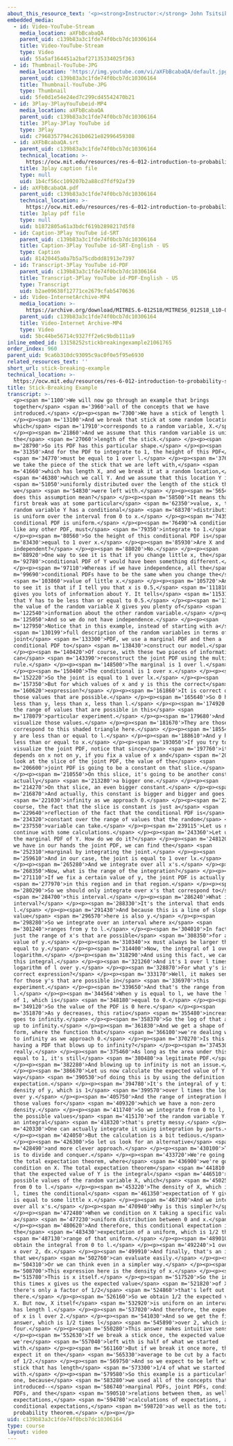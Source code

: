 ```yaml
---
about_this_resource_text: '<p><strong>Instructor:</strong> John Tsitsiklis</p>'
embedded_media:
  - id: Video-YouTube-Stream
    media_location: aXFbBcabaQA
    parent_uid: c139b83a3c1fde74f0bcb7dc10306164
    title: Video-YouTube-Stream
    type: Video
    uid: 55a5af164451a2baf27135334025f363
  - id: Thumbnail-YouTube-JPG
    media_location: 'https://img.youtube.com/vi/aXFbBcabaQA/default.jpg'
    parent_uid: c139b83a3c1fde74f0bcb7dc10306164
    title: Thumbnail-YouTube-JPG
    type: Thumbnail
    uid: 5fe0d1e54e24ed7c299cd45542470b21
  - id: 3Play-3PlayYouTubeid-MP4
    media_location: aXFbBcabaQA
    parent_uid: c139b83a3c1fde74f0bcb7dc10306164
    title: 3Play-3Play YouTube id
    type: 3Play
    uid: c7968357794c261b0621e82996459308
  - id: aXFbBcabaQA.srt
    parent_uid: c139b83a3c1fde74f0bcb7dc10306164
    technical_location: >-
      https://ocw.mit.edu/resources/res-6-012-introduction-to-probability-spring-2018/part-i-the-fundamentals/stick-breaking-example/aXFbBcabaQA.srt
    title: 3play caption file
    type: null
    uid: 1b4cf56cc109207b2a88cd7fdf92af39
  - id: aXFbBcabaQA.pdf
    parent_uid: c139b83a3c1fde74f0bcb7dc10306164
    technical_location: >-
      https://ocw.mit.edu/resources/res-6-012-introduction-to-probability-spring-2018/part-i-the-fundamentals/stick-breaking-example/aXFbBcabaQA.pdf
    title: 3play pdf file
    type: null
    uid: b1872805a61a3bdcf619b2898217d5f8
  - id: Caption-3Play YouTube id-SRT
    parent_uid: c139b83a3c1fde74f0bcb7dc10306164
    title: Caption-3Play YouTube id-SRT-English - US
    type: Caption
    uid: 81420445a0a7b5a75cdbdd81913e7397
  - id: Transcript-3Play YouTube id-PDF
    parent_uid: c139b83a3c1fde74f0bcb7dc10306164
    title: Transcript-3Play YouTube id-PDF-English - US
    type: Transcript
    uid: b2ae09638f12771ce2679cfab5470636
  - id: Video-InternetArchive-MP4
    media_location: >-
      https://archive.org/download/MITRES.6-012S18/MITRES6_012S18_L10-06_300k.mp4
    parent_uid: c139b83a3c1fde74f0bcb7dc10306164
    title: Video-Internet Archive-MP4
    type: Video
    uid: 5bc44be56714c9327ff2e6c9bdb111a9
inline_embed_id: 13158252stickbreakingexample21061765
order_index: 960
parent_uid: 9ca6b310dc93095c9ac0f0e5f95e6930
related_resources_text: ''
short_url: stick-breaking-example
technical_location: >-
  https://ocw.mit.edu/resources/res-6-012-introduction-to-probability-spring-2018/part-i-the-fundamentals/stick-breaking-example
title: Stick-Breaking Example
transcript: >-
  <p><span m='1100'>We will now go through an example that brings
  together</span> <span m='3960'>all of the concepts that we have
  introduced.</span> </p><p><span m='7300'>We have a stick of length l.</span>
  </p><p><span m='13100'>And we break that stick at some random location,
  which</span> <span m='17910'>corresponds to a random variable, X.</span>
  </p><p><span m='21860'>And we assume that this random variable is uniform over
  the</span> <span m='27060'>length of the stick.</span> </p><p><span
  m='28790'>So its PDF has this particular shape.</span> </p><p><span
  m='31350'>And for the PDF to integrate to 1, the height of this PDF</span>
  <span m='34770'>must be equal to 1 over l.</span> </p><p><span m='37660'>Then
  we take the piece of the stick that we are left with,</span> <span
  m='41660'>which has length X, and we break it at a random location,</span>
  <span m='46380'>which we call Y. And we assume that this location Y is</span>
  <span m='51050'>uniformly distributed over the length of the stick that
  we</span> <span m='54830'>were left with.</span> </p><p><span m='56540'>What
  does this assumption mean?</span> </p><p><span m='58500'>It means that if the
  first break was at some particular</span> <span m='62350'>value, x, then the
  random variable Y has a conditional</span> <span m='68370'>distribution, which
  is uniform over the interval from 0 to x.</span> </p><p><span m='74350'>So the
  conditional PDF is uniform.</span> </p><p><span m='76490'>A conditional PDF,
  like any other PDF, must</span> <span m='79350'>integrate to 1.</span>
  </p><p><span m='80560'>So the height of this conditional PDF is</span> <span
  m='83430'>equal to 1 over x.</span> </p><p><span m='85930'>Are X and Y
  independent?</span> </p><p><span m='88020'>No.</span> </p><p><span
  m='88920'>One way to see it is that if you change little x, the</span> <span
  m='92780'>conditional PDF of Y would have been something different.</span>
  </p><p><span m='97110'>Whereas if we have independence, all the</span> <span
  m='99690'>conditional PDFs have to be the same when you change the</span>
  <span m='103860'>value of little x.</span> </p><p><span m='105720'>Another way
  to see it is that if I tell you that x is 0.5,</span> <span m='111810'>this
  gives you lots of information about Y. It tells</span> <span m='115310'>you
  that Y has to be less than or equal to 0.5.</span> </p><p><span m='119570'>So
  the value of the random variable X gives you plenty of</span> <span
  m='122540'>information about the other random variable.</span> </p><p><span
  m='125050'>And so we do not have independence.</span> </p><p><span
  m='127950'>Notice that in this example, instead of starting with a</span>
  <span m='130199'>full description of the random variables in terms of a
  joint</span> <span m='133300'>PDF, we use a marginal PDF and then a
  conditional PDF to</span> <span m='138430'>construct our model.</span>
  </p><p><span m='140420'>Of course, with these two pieces of information, we
  can</span> <span m='143390'>reconstruct the joint PDF using the multiplication
  rule.</span> </p><p><span m='148500'>The marginal is 1 over l.</span>
  </p><p><span m='150400'>The conditional is 1 over x.</span> </p><p><span
  m='152220'>So the joint is equal to 1 over lx.</span> </p><p><span
  m='157350'>But for which values of x and y is this the correct</span> <span
  m='160620'>expression?</span> </p><p><span m='161860'>It is correct only for
  those values that are possible.</span> </p><p><span m='165640'>So 0 has to be
  less than y, less than x, less than l.</span> </p><p><span m='174920'>This is
  the range of values that are possible in this</span> <span
  m='178079'>particular experiment.</span> </p><p><span m='179680'>And we can
  visualize those values.</span> </p><p><span m='181670'>They are those that
  correspond to this shaded triangle here.</span> </p><p><span m='185540'>x and
  y are less than or equal to l.</span> </p><p><span m='188610'>And y has to be
  less than or equal to x.</span> </p><p><span m='193050'>If you try to
  visualize the joint PDF, notice that since</span> <span m='197760'>it only
  depends on x not on y, if you fix a value of x and</span> <span m='202310'>you
  look at the slice of the joint PDF, the value of the</span> <span
  m='206600'>joint PDF is going to be a constant on that slice.</span>
  </p><p><span m='210550'>On this slice, it's going to be another constant,
  actually</span> <span m='213280'>a bigger one.</span> </p><p><span
  m='214270'>On that slice, an even bigger constant.</span> </p><p><span
  m='216870'>And actually, this constant is bigger and bigger and goes to</span>
  <span m='221030'>infinity as we approach 0.</span> </p><p><span m='224980'>Of
  course, the fact that the slice is constant is just a</span> <span
  m='229640'>reflection of the fact that the conditional PDF is</span> <span
  m='234320'>constant over the range of values that the random</span> <span
  m='237550'>variable can take.</span> </p><p><span m='239115'>Let us now
  continue with some calculations.</span> </p><p><span m='243360'>Let us find
  the marginal PDF of Y. How do we do it?</span> </p><p><span m='248120'>Since
  we have in our hands the joint PDF, we can find the</span> <span
  m='252310'>marginal by integrating the joint.</span> </p><p><span
  m='259610'>And in our case, the joint is equal to 1 over lx.</span>
  </p><p><span m='265280'>And we integrate over all x's.</span> </p><p><span
  m='268350'>Now, what is the range of the integration?</span> </p><p><span
  m='271110'>If we fix a certain value of y, the joint PDF is actually 0</span>
  <span m='277970'>in this region and in that region.</span> </p><p><span
  m='280290'>So we should only integrate over x's that correspond to</span>
  <span m='284700'>this interval.</span> </p><p><span m='286240'>What is that
  interval?</span> </p><p><span m='288330'>It's the interval that ends at
  l.</span> </p><p><span m='291430'>And because this is a line of slope 1, this
  value</span> <span m='296570'>here is also y.</span> </p><p><span
  m='298280'>So we integrate over an interval where x</span> <span
  m='301240'>ranges from y to l.</span> </p><p><span m='304010'>In fact, this is
  just the range of x's that are possible</span> <span m='308350'>for a given
  value of y.</span> </p><p><span m='310340'>x must always be larger than or
  equal to y.</span> </p><p><span m='314400'>Now, the integral of 1 over x is a
  logarithm.</span> </p><p><span m='318290'>And using this fact, we can evaluate
  this integral.</span> </p><p><span m='321260'>And it's 1 over l times the
  logarithm of l over y.</span> </p><p><span m='328870'>For what y's is this a
  correct expression?</span> </p><p><span m='333170'>Well, it makes sense only
  for those y's that are possible in</span> <span m='336970'>this
  experiment.</span> </p><p><span m='339650'>And that's the range from 0 to
  l.</span> </p><p><span m='344564'>When y is equal to l, we have the logarithm
  of 1, which is</span> <span m='348180'>equal to 0.</span> </p><p><span
  m='349120'>So the value of the PDF is 0 here.</span> </p><p><span
  m='351870'>As y decreases, this ratio</span> <span m='355480'>increases and
  goes to infinity.</span> </p><p><span m='358370'>So the log of that also blows
  up to infinity.</span> </p><p><span m='361830'>And we get a shape of this
  form, where the function that</span> <span m='366100'>we're dealing with goes
  to infinity as we approach 0.</span> </p><p><span m='370270'>Is this a problem
  having a PDF that blows up to infinity?</span> </p><p><span m='374530'>Not
  really.</span> </p><p><span m='375460'>As long as the area under this PDF is
  equal to 1, it's still</span> <span m='380480'>a legitimate PDF.</span>
  </p><p><span m='382280'>And blowing up to infinity is not an issue.</span>
  </p><p><span m='386670'>Let us now calculate the expected value of Y. One
  way</span> <span m='390530'>of doing this is by using the definition of the
  expectation.</span> </p><p><span m='394780'>It's the integral of y times the
  density of y, which is 1</span> <span m='399570'>over l times the log of l
  over y.</span> </p><p><span m='405750'>And the range of integration has to be
  those values for</span> <span m='409320'>which we have a non-zero
  density.</span> </p><p><span m='411740'>So we integrate from 0 to l, which are
  the possible values</span> <span m='415170'>of the random variable Y. This is
  an integral</span> <span m='418320'>that's pretty messy.</span> </p><p><span
  m='420330'>One can actually integrate it using integration by parts.</span>
  </p><p><span m='424050'>But the calculation is a bit tedious.</span>
  </p><p><span m='426300'>So let us look for an alternative</span> <span
  m='428490'>and more clever approach.</span> </p><p><span m='430100'>The idea
  is to divide and conquer.</span> </p><p><span m='433720'>We're going to use
  the total expectation theorem, where</span> <span m='436900'>we're going to
  condition on X. The total expectation theorem</span> <span m='441810'>tells us
  that the expected value of Y is the integral</span> <span m='446510'>over all
  possible values of the random variable X, which</span> <span m='450250'>is
  from 0 to l.</span> </p><p><span m='453220'>The density of X, which is 1 over
  l, times the conditional</span> <span m='461350'>expectation of Y given that X
  is equal to some little x.</span> </p><p><span m='467190'>And we integrate
  over all x's.</span> </p><p><span m='470940'>Why is this simpler?</span>
  </p><p><span m='472480'>When we condition on X taking a specific value, Y has
  a</span> <span m='477230'>uniform distribution between 0 and x.</span>
  </p><p><span m='480620'>And therefore, this conditional expectation is
  the</span> <span m='483430'>expectation of a uniform, which is 1/2 the</span>
  <span m='487130'>range of that uniform.</span> </p><p><span m='489010'>So we
  obtain the integral from 0 to l.</span> </p><p><span m='492240'>1 over l times
  x over 2, dx.</span> </p><p><span m='499910'>And finally, that's an integral
  that we</span> <span m='502760'>can evaluate easily.</span> </p><p><span
  m='504310'>Or we can think even in a simpler way.</span> </p><p><span
  m='508700'>This expression here is the density of x.</span> </p><p><span
  m='515780'>This is x itself.</span> </p><p><span m='517520'>So the integral of
  this times x gives us the expected value</span> <span m='521820'>of X. And
  there's only a factor of 1/2</span> <span m='524860'>that's left out
  there.</span> </p><p><span m='526160'>So we obtain 1/2 the expected value of
  X. But now, X itself</span> <span m='532920'>is uniform on an interval that
  has length l.</span> </p><p><span m='537020'>And therefore, the expected value
  of x is l over 2.</span> </p><p><span m='541030'>And so we get the final
  answer, which is 1/2 times l</span> <span m='545890'>over 2, which is l over
  four.</span> </p><p><span m='550280'>This answer makes intuitive sense.</span>
  </p><p><span m='552630'>If we break a stick once, the expected value or what
  we're</span> <span m='557040'>left with is half of what we started
  with.</span> </p><p><span m='561160'>But if we break it once more, then we
  expect it on the</span> <span m='565330'>average to be cut by a factor again
  of 1/2.</span> </p><p><span m='569750'>And so we expect to be left with a
  stick that has length</span> <span m='573300'>1/4 of what we started
  with.</span> </p><p><span m='579580'>So this example is a particularly nice
  one, because</span> <span m='583280'>we used all of the concepts that we have
  introduced--</span> <span m='586740'>marginal PDFs, joint PDFs, conditional
  PDFs, and the</span> <span m='590510'>relations between them, as well as
  expectations,</span> <span m='594780'>calculations of expectations, and
  conditional expectations,</span> <span m='598720'>as well as the total
  probability theorem.</span> </p><p></p>
uid: c139b83a3c1fde74f0bcb7dc10306164
type: course
layout: video
---
```

